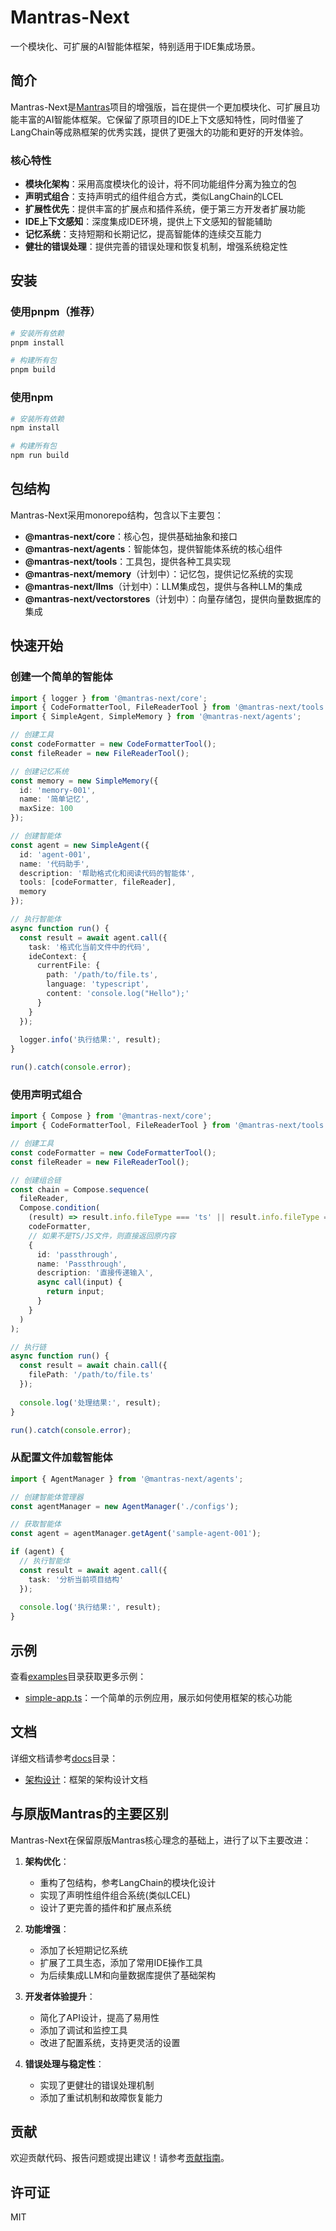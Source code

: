 # Mantras-Next

一个模块化、可扩展的AI智能体框架，特别适用于IDE集成场景。

## 简介

Mantras-Next是[Mantras](https://github.com/ChelesteWang/mantras)项目的增强版，旨在提供一个更加模块化、可扩展且功能丰富的AI智能体框架。它保留了原项目的IDE上下文感知特性，同时借鉴了LangChain等成熟框架的优秀实践，提供了更强大的功能和更好的开发体验。

### 核心特性

- **模块化架构**：采用高度模块化的设计，将不同功能组件分离为独立的包
- **声明式组合**：支持声明式的组件组合方式，类似LangChain的LCEL
- **扩展性优先**：提供丰富的扩展点和插件系统，便于第三方开发者扩展功能
- **IDE上下文感知**：深度集成IDE环境，提供上下文感知的智能辅助
- **记忆系统**：支持短期和长期记忆，提高智能体的连续交互能力
- **健壮的错误处理**：提供完善的错误处理和恢复机制，增强系统稳定性

## 安装

### 使用pnpm（推荐）

```bash
# 安装所有依赖
pnpm install

# 构建所有包
pnpm build
```

### 使用npm

```bash
# 安装所有依赖
npm install

# 构建所有包
npm run build
```

## 包结构

Mantras-Next采用monorepo结构，包含以下主要包：

- **@mantras-next/core**：核心包，提供基础抽象和接口
- **@mantras-next/agents**：智能体包，提供智能体系统的核心组件
- **@mantras-next/tools**：工具包，提供各种工具实现
- **@mantras-next/memory**（计划中）：记忆包，提供记忆系统的实现
- **@mantras-next/llms**（计划中）：LLM集成包，提供与各种LLM的集成
- **@mantras-next/vectorstores**（计划中）：向量存储包，提供向量数据库的集成

## 快速开始

### 创建一个简单的智能体

```typescript
import { logger } from '@mantras-next/core';
import { CodeFormatterTool, FileReaderTool } from '@mantras-next/tools';
import { SimpleAgent, SimpleMemory } from '@mantras-next/agents';

// 创建工具
const codeFormatter = new CodeFormatterTool();
const fileReader = new FileReaderTool();

// 创建记忆系统
const memory = new SimpleMemory({
  id: 'memory-001',
  name: '简单记忆',
  maxSize: 100
});

// 创建智能体
const agent = new SimpleAgent({
  id: 'agent-001',
  name: '代码助手',
  description: '帮助格式化和阅读代码的智能体',
  tools: [codeFormatter, fileReader],
  memory
});

// 执行智能体
async function run() {
  const result = await agent.call({
    task: '格式化当前文件中的代码',
    ideContext: {
      currentFile: {
        path: '/path/to/file.ts',
        language: 'typescript',
        content: 'console.log("Hello");'
      }
    }
  });
  
  logger.info('执行结果:', result);
}

run().catch(console.error);
```

### 使用声明式组合

```typescript
import { Compose } from '@mantras-next/core';
import { CodeFormatterTool, FileReaderTool } from '@mantras-next/tools';

// 创建工具
const codeFormatter = new CodeFormatterTool();
const fileReader = new FileReaderTool();

// 创建组合链
const chain = Compose.sequence(
  fileReader,
  Compose.condition(
    (result) => result.info.fileType === 'ts' || result.info.fileType === 'js',
    codeFormatter,
    // 如果不是TS/JS文件，则直接返回原内容
    {
      id: 'passthrough',
      name: 'Passthrough',
      description: '直接传递输入',
      async call(input) {
        return input;
      }
    }
  )
);

// 执行链
async function run() {
  const result = await chain.call({
    filePath: '/path/to/file.ts'
  });
  
  console.log('处理结果:', result);
}

run().catch(console.error);
```

### 从配置文件加载智能体

```typescript
import { AgentManager } from '@mantras-next/agents';

// 创建智能体管理器
const agentManager = new AgentManager('./configs');

// 获取智能体
const agent = agentManager.getAgent('sample-agent-001');

if (agent) {
  // 执行智能体
  const result = await agent.call({
    task: '分析当前项目结构'
  });
  
  console.log('执行结果:', result);
}
```

## 示例

查看[examples](./examples)目录获取更多示例：

- [simple-app.ts](./examples/simple-app.ts)：一个简单的示例应用，展示如何使用框架的核心功能

## 文档

详细文档请参考[docs](./docs)目录：

- [架构设计](./architecture-design.md)：框架的架构设计文档

## 与原版Mantras的主要区别

Mantras-Next在保留原版Mantras核心理念的基础上，进行了以下主要改进：

1. **架构优化**：
   - 重构了包结构，参考LangChain的模块化设计
   - 实现了声明性组件组合系统(类似LCEL)
   - 设计了更完善的插件和扩展点系统

2. **功能增强**：
   - 添加了长短期记忆系统
   - 扩展了工具生态，添加了常用IDE操作工具
   - 为后续集成LLM和向量数据库提供了基础架构

3. **开发者体验提升**：
   - 简化了API设计，提高了易用性
   - 添加了调试和监控工具
   - 改进了配置系统，支持更灵活的设置

4. **错误处理与稳定性**：
   - 实现了更健壮的错误处理机制
   - 添加了重试机制和故障恢复能力

## 贡献

欢迎贡献代码、报告问题或提出建议！请参考[贡献指南](./CONTRIBUTING.md)。

## 许可证

MIT